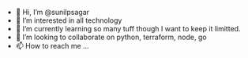 - 👋 Hi, I’m @sunilpsagar
- 👀 I’m interested in all technology 
- 🌱 I’m currently learning so many tuff though I want to keep it limitted.
- 💞️ I’m looking to collaborate on python, terraform, node, go
- 📫 How to reach me ...

<!---
sunilpsagar/sunilpsagar is a ✨ special ✨ repository because its `README.md` (this file) appears on your GitHub profile.
You can click the Preview link to take a look at your changes.
--->

